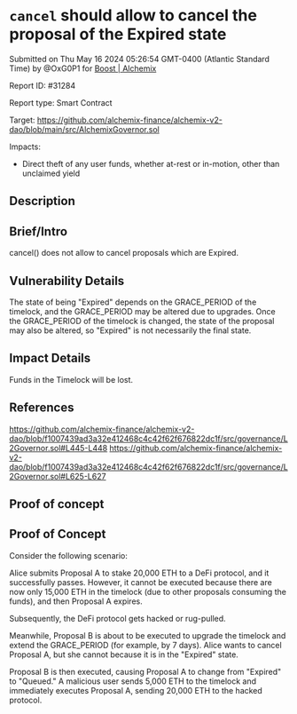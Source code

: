 
# `cancel` should allow to cancel the proposal of the Expired state

Submitted on Thu May 16 2024 05:26:54 GMT-0400 (Atlantic Standard Time) by @OxG0P1 for [Boost | Alchemix](https://immunefi.com/bounty/alchemix-boost/)

Report ID: #31284

Report type: Smart Contract

Target: https://github.com/alchemix-finance/alchemix-v2-dao/blob/main/src/AlchemixGovernor.sol

Impacts:
- Direct theft of any user funds, whether at-rest or in-motion, other than unclaimed yield

## Description
## Brief/Intro
cancel() does not allow to cancel proposals which are Expired.



## Vulnerability Details
The state of being "Expired" depends on the GRACE_PERIOD of the timelock, and the GRACE_PERIOD may be altered due to upgrades. Once the GRACE_PERIOD of the timelock is changed, the state of the proposal may also be altered, so "Expired" is not necessarily the final state.


## Impact Details
Funds in the Timelock will be lost.


## References
https://github.com/alchemix-finance/alchemix-v2-dao/blob/f1007439ad3a32e412468c4c42f62f676822dc1f/src/governance/L2Governor.sol#L445-L448
https://github.com/alchemix-finance/alchemix-v2-dao/blob/f1007439ad3a32e412468c4c42f62f676822dc1f/src/governance/L2Governor.sol#L625-L627

        
## Proof of concept
## Proof of Concept

Consider the following scenario:

Alice submits Proposal A to stake 20,000 ETH to a DeFi protocol, and it successfully passes. However, it cannot be executed because there are now only 15,000 ETH in the timelock (due to other proposals consuming the funds), and then Proposal A expires.

Subsequently, the DeFi protocol gets hacked or rug-pulled.

Meanwhile, Proposal B is about to be executed to upgrade the timelock and extend the GRACE_PERIOD (for example, by 7 days). Alice wants to cancel Proposal A, but she cannot because it is in the "Expired" state.

Proposal B is then executed, causing Proposal A to change from "Expired" to "Queued." A malicious user sends 5,000 ETH to the timelock and immediately executes Proposal A, sending 20,000 ETH to the hacked protocol.